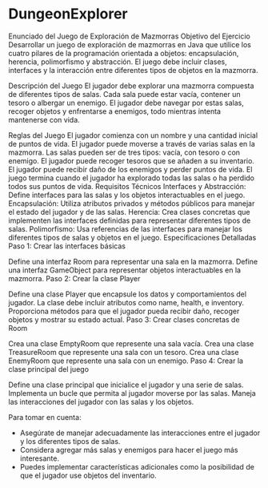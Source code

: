 # DungeonExplorer
Enunciado del Juego de Exploración de Mazmorras
Objetivo del Ejercicio
Desarrollar un juego de exploración de mazmorras en Java que utilice los cuatro pilares de la programación orientada a objetos: encapsulación, herencia, polimorfismo y abstracción. El juego debe incluir clases, interfaces y la interacción entre diferentes tipos de objetos en la mazmorra.

Descripción del Juego
El jugador debe explorar una mazmorra compuesta de diferentes tipos de salas. Cada sala puede estar vacía, contener un tesoro o albergar un enemigo. El jugador debe navegar por estas salas, recoger objetos y enfrentarse a enemigos, todo mientras intenta mantenerse con vida.

Reglas del Juego
El jugador comienza con un nombre y una cantidad inicial de puntos de vida.
El jugador puede moverse a través de varias salas en la mazmorra.
Las salas pueden ser de tres tipos: vacía, con tesoro o con enemigo.
El jugador puede recoger tesoros que se añaden a su inventario.
El jugador puede recibir daño de los enemigos y perder puntos de vida.
El juego termina cuando el jugador ha explorado todas las salas o ha perdido todos sus puntos de vida.
Requisitos Técnicos
Interfaces y Abstracción: Define interfaces para las salas y los objetos interactuables en el juego.
Encapsulación: Utiliza atributos privados y métodos públicos para manejar el estado del jugador y de las salas.
Herencia: Crea clases concretas que implementen las interfaces definidas para representar diferentes tipos de salas.
Polimorfismo: Usa referencias de las interfaces para manejar los diferentes tipos de salas y objetos en el juego.
Especificaciones Detalladas
Paso 1: Crear las interfaces básicas

Define una interfaz Room para representar una sala en la mazmorra.
Define una interfaz GameObject para representar objetos interactuables en la mazmorra.
Paso 2: Crear la clase Player

Define una clase Player que encapsule los datos y comportamientos del jugador.
La clase debe incluir atributos como name, health, e inventory.
Proporciona métodos para que el jugador pueda recibir daño, recoger objetos y mostrar su estado actual.
Paso 3: Crear clases concretas de Room

Crea una clase EmptyRoom que represente una sala vacía.
Crea una clase TreasureRoom que represente una sala con un tesoro.
Crea una clase EnemyRoom que represente una sala con un enemigo.
Paso 4: Crear la clase principal del juego

Define una clase principal que inicialice el jugador y una serie de salas.
Implementa un bucle que permita al jugador moverse por las salas.
Maneja las interacciones del jugador con las salas y los objetos.

Para tomar en cuenta:
- Asegúrate de manejar adecuadamente las interacciones entre el jugador y los diferentes tipos de salas.
- Considera agregar más salas y enemigos para hacer el juego más interesante.
- Puedes implementar características adicionales como la posibilidad de que el jugador use objetos del inventario.
